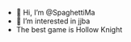 - 👋 Hi, I’m @SpaghettiMa
- 👀 I’m interested in jjba
- The best game is Hollow Knight



<!---
SpaghettiMa/SpaghettiMa is a ✨ special ✨ repository because its `README.md` (this file) appears on your GitHub profile.
You can click the Preview link to take a look at your changes.
--->
